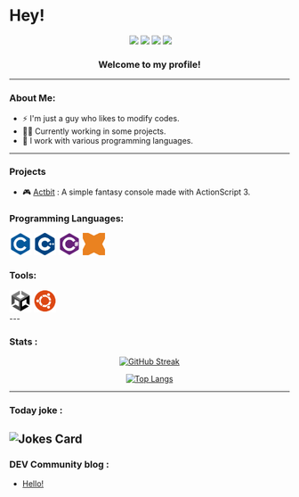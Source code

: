 # Hey!
<div align="center">
  <div id="badges">
   <img src="https://komarev.com/ghpvc/?username=Witherbear&style=flat-square&color=blue" alt=""/>
   <img src="https://img.shields.io/github/followers/Witherbear?style=flat-square">
   <img src="https://img.shields.io/github/stars/Witherbear?style=flat-square">
   <img src="https://img.shields.io/twitter/follow/witherbearofc?style=flat-square">
   <img src="https://img.shields.io/reddit/user-karma/combined/WitherbearOfc?style=flat-square">
  </div>
  <h3>Welcome to my profile!</h3>
</div>

---
### About Me:

- :zap: I'm just a guy who likes to modify codes.
- :man_technologist: Currently working in some projects.
- :balloon: I work with various programming languages.

---

### Projects

- 🎮 [Actbit](https://github.com/flashcontent/actbit) : A simple fantasy console made with ActionScript 3.

### Programming Languages:
<div>
  <img src="https://github.com/devicons/devicon/blob/master/icons/c/c-plain.svg" width="40" height="40">
  <img src="https://github.com/devicons/devicon/blob/master/icons/cplusplus/cplusplus-plain.svg" width="40" height="40">
  <img src="https://github.com/devicons/devicon/blob/master/icons/csharp/csharp-plain.svg" width="40" height="40">
  <img src="https://github.com/devicons/devicon/blob/master/icons/haxe/haxe-plain.svg" width="40" height="40">
</div>


### Tools:
<div>
  <img src="https://github.com/devicons/devicon/blob/master/icons/unity/unity-original.svg" width="40" height="40">
  <img src="https://github.com/devicons/devicon/blob/master/icons/ubuntu/ubuntu-plain.svg" width="40" height="40">
</div>
---

### Stats :
<div align="center">
  
[![GitHub Streak](https://github-readme-streak-stats.herokuapp.com?user=Witherbear&theme=monokai&hide_border=true)](https://git.io/streak-stats) <br>

[![Top Langs](https://github-readme-stats.vercel.app/api/top-langs/?username=Witherbear&layout=compact&theme=vision-friendly-dark)](https://github.com/anuraghazra/github-readme-stats)
  
</div>

---
### Today joke :
![Jokes Card](https://readme-jokes.vercel.app/api)
---

### DEV Community blog :
<!-- BLOG-POST-LIST:START -->
- [Hello!](https://dev.to/witherbear/hello-29l5)
<!-- BLOG-POST-LIST:END -->
